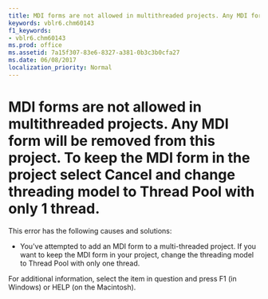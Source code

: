 ```yaml
---
title: MDI forms are not allowed in multithreaded projects. Any MDI form will be removed from this project. To keep the MDI form in the project select Cancel and change threading model to Thread Pool with only 1 thread.
keywords: vblr6.chm60143
f1_keywords:
- vblr6.chm60143
ms.prod: office
ms.assetid: 7a15f307-83e6-8327-a381-0b3c3b0cfa27
ms.date: 06/08/2017
localization_priority: Normal
---
```



# MDI forms are not allowed in multithreaded projects. Any MDI form will be removed from this project. To keep the MDI form in the project select Cancel and change threading model to Thread Pool with only 1 thread.

This error has the following causes and solutions:



- You've attempted to add an MDI form to a multi-threaded project. If you want to keep the MDI form in your project, change the threading model to Thread Pool with only one thread.
    

For additional information, select the item in question and press F1 (in Windows) or HELP (on the Macintosh).

